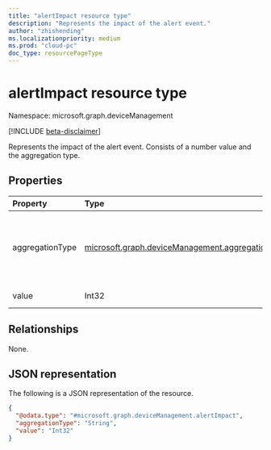 ```yaml
---
title: "alertImpact resource type"
description: "Represents the impact of the alert event."
author: "zhishending"
ms.localizationpriority: medium
ms.prod: "cloud-pc"
doc_type: resourcePageType
---
```


# alertImpact resource type

Namespace: microsoft.graph.deviceManagement

[!INCLUDE [beta-disclaimer](../../includes/beta-disclaimer.md)]

Represents the impact of the alert event. Consists of a number value and the aggregation type.

## Properties

|Property|Type|Description|
|:---|:---|:---|
|aggregationType|[microsoft.graph.deviceManagement.aggregationType](../resources/devicemanagement-ruleThreshold.md#aggregationtype-values)|The aggregation type of the impact. The possible values are: `count`, `percentage`, `affectedCloudPcCount`, `affectedCloudPcPercentage`, `unknownFutureValue`.|
|value|Int32|The number value of the impact.|

## Relationships

None.

## JSON representation

The following is a JSON representation of the resource.
<!-- {
  "blockType": "resource",
  "@odata.type": "microsoft.graph.deviceManagement.alertImpact"
}
-->
``` json
{
  "@odata.type": "#microsoft.graph.deviceManagement.alertImpact",
  "aggregationType": "String",
  "value": "Int32"
}
```
